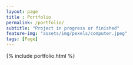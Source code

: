```yaml
--- 
layout: page
title : Portfolio 
permalink: /portfolio/
subtitle: "Project in progress or finished" 
feature-img: "assets/img/pexels/computer.jpeg"
tags: [Page]
---
```


{% include portfolio.html %}
